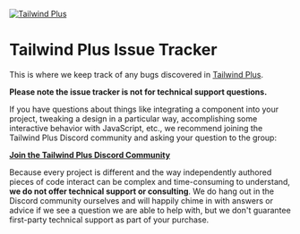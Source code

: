 [![Tailwind Plus](https://tailwindcss.com/plus-assets/img/tailwindplus-logo.png)](https://tailwindcss.com/plus)

# Tailwind Plus Issue Tracker

This is where we keep track of any bugs discovered in [Tailwind Plus](https://tailwindcss.com/plus).

**Please note the issue tracker is not for technical support questions.**

If you have questions about things like integrating a component into your project, tweaking a design in a particular way, accomplishing some interactive behavior with JavaScript, etc., we recommend joining the Tailwind Plus Discord community and asking your question to the group:

**[Join the Tailwind Plus Discord Community](https://tailwindcss.com/plus/discord)**

Because every project is different and the way independently authored pieces of code interact can be complex and time-consuming to understand, **we do not offer technical support or consulting**. We do hang out in the Discord community ourselves and will happily chime in with answers or advice if we see a question we are able to help with, but we don't guarantee first-party technical support as part of your purchase.
